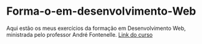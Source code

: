 # Forma-o-em-desenvolvimento-Web
Aqui estão os meus exercícios da formação em Desenvolvimento Web, ministrada pelo professor André Fontenelle.
[Link do curso](https://www.udemy.com/course/curso-desenvolvedor-web-completo/)
